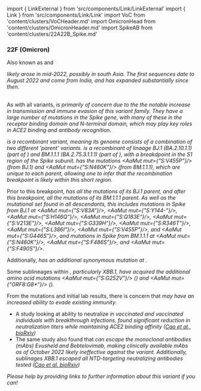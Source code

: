 import { LinkExternal } from 'src/components/Link/LinkExternal'
import { Link } from 'src/components/Link/Link'
import VoC from 'content/clusters/VoCHeader.md'
import OmicronHead from 'content/clusters/OmicronHeader.md'
import SpikeAB from 'content/clusters/22A22B_Spike.md'

<VoC/>

### 22F (Omicron)
Also known as <Lin name="XBB" /> and <Who name="Omicron" />

<OmicronHead/>

<Var name="22F (Omicron)"/> likely arose in mid-2022, possibly in south Asia. The first sequences date to August 2022 and come from India, and has expanded substantially since then.
<br/><br/>

As with all <Who name="Omicron" /> variants, <Var name="22F (Omicron)" prefix=""/> is primarily of concern due to the the notable increase in transmission and immune evasion of this variant family. They have a large number of mutations in the Spike gene, with many of these in the receptor binding domain and N-terminal domain, which may play key roles in ACE2 binding and antibody recognition.
<br/>

<Var name="22F (Omicron)" prefix=""/> is a recombinant variant, meaning its genome consists of a combination of two different 'parent' variants. <Var name="22F (Omicron)" prefix=""/> is a recombinant of linaage BJ.1 (BA.2.10.1.1) (part of <Var name="21L (Omicron)" prefix=""/>) and BM.1.1.1 (BA.2.75.3.1.1.1) (part of <Var name="22D (Omicron)" prefix=""/>), with a breakdpoint in the S1 region of the Spike subunit. 
<Var name="22F (Omicron)" prefix=""/> has the mutations <AaMut mut={"S:V455P"}/> (from BJ.1) and <AaMut mut={"S:N460K"}/> (from BM.1.1.1), which are unique to each parent, allowing one to infer that the recombination breakpoint is likely within this short region.
<br/>

Prior to this breakpoint, <Var name="22F (Omicron)" prefix=""/> has all the mutations of its BJ.1 parent, and after this breakpoint, all the mutations of its BM.1.1.1 parent. As well as the mutational set found in all <Var name="21L (Omicron)" prefix=""/> descendants, this includes mutations in Spike from BJ.1 at <AaMut mut={"S:V83A"}/>, <AaMut mut={"S:Y144-"}/>, <AaMut mut={"S:H146Q"}/>, <AaMut mut={"S:Q183E"}/>, <AaMut mut={"S:V213E"}/>, <AaMut mut={"S:G339H"}/>, <AaMut mut={"S:R346T"}/>, <AaMut mut={"S:L386I"}/>, <AaMut mut={"S:V455P"}/>, and <AaMut mut={"S:G446S"}/>, and mutations in Spike from BM.1.1.1 at <AaMut mut={"S:N460K"}/>, <AaMut mut={"S:F486S"}/>, and <AaMut mut={"S:F490S"}/>.
<br/>

Additionally, <Var name="22F (Omicron)" prefix=""/> has an additional synonymous mutation at <NucMut mut="A19326G" />.
<br/>

Some sublineages within <Var name="22F (Omicron)" prefix=""/>, particularly XBB.1, have acquired the additional amino acid mutations <AaMut mut={"S:G252V"}/> (<NucMut mut="G22317T"/>) and <AaMut mut={"ORF8:G8*"}/> (<NucMut mut="G27915T"/>).
<br/>

From the mutations and initial lab results, there is concern that <Var name="22F (Omicron)" prefix=""/> may have an increased ability to evade existing immunity.
- A study looking at ability to neutralize <Var name="22F (Omicron)" prefix=""/> in vaccinated and vaccinated individuals with <Who name="Omicron" /> breakthrough infections, found significant reduction in neutralization titers while maintaining ACE2 binding affinity ([Cao et al., bioRxiv](https://www.biorxiv.org/content/10.1101/2022.09.15.507787v4))
- The same study also found that <Var name="22F (Omicron)" prefix=""/> can escape the monoclonal antibodies (mAbs) Evusheld and Bebtelovimab, making clinically available mAbs as of October 2022 likely ineffective against the variant. Additionally, <Var name="22F (Omicron)" prefix=""/> sublinages XBB.1 escaped all NTD-targeting neutralizing antibodies tested ([Cao et al. bioRxiv](https://www.biorxiv.org/content/10.1101/2022.09.15.507787v4))


_Please help by providing links to further information about this variant if you can!_




